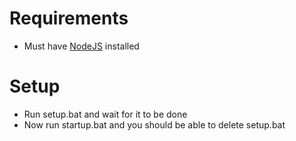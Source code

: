 # Requirements 
- Must have [NodeJS](https://nodejs.org) installed

# Setup 
- Run setup.bat and wait for it to be done
- Now run startup.bat and you should be able to delete setup.bat
